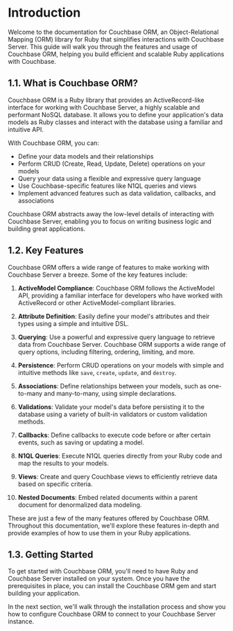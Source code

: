 # Introduction

Welcome to the documentation for Couchbase ORM, an Object-Relational Mapping (ORM) library for Ruby that simplifies interactions with Couchbase Server. This guide will walk you through the features and usage of Couchbase ORM, helping you build efficient and scalable Ruby applications with Couchbase.

## 1.1. What is Couchbase ORM?

Couchbase ORM is a Ruby library that provides an ActiveRecord-like interface for working with Couchbase Server, a highly scalable and performant NoSQL database. It allows you to define your application's data models as Ruby classes and interact with the database using a familiar and intuitive API.

With Couchbase ORM, you can:

- Define your data models and their relationships
- Perform CRUD (Create, Read, Update, Delete) operations on your models
- Query your data using a flexible and expressive query language
- Use Couchbase-specific features like N1QL queries and views
- Implement advanced features such as data validation, callbacks, and associations

Couchbase ORM abstracts away the low-level details of interacting with Couchbase Server, enabling you to focus on writing business logic and building great applications.

## 1.2. Key Features

Couchbase ORM offers a wide range of features to make working with Couchbase Server a breeze. Some of the key features include:

1. **ActiveModel Compliance**: Couchbase ORM follows the ActiveModel API, providing a familiar interface for developers who have worked with ActiveRecord or other ActiveModel-compliant libraries.

2. **Attribute Definition**: Easily define your model's attributes and their types using a simple and intuitive DSL.

3. **Querying**: Use a powerful and expressive query language to retrieve data from Couchbase Server. Couchbase ORM supports a wide range of query options, including filtering, ordering, limiting, and more.

4. **Persistence**: Perform CRUD operations on your models with simple and intuitive methods like `save`, `create`, `update`, and `destroy`.

5. **Associations**: Define relationships between your models, such as one-to-many and many-to-many, using simple declarations.

6. **Validations**: Validate your model's data before persisting it to the database using a variety of built-in validators or custom validation methods.

7. **Callbacks**: Define callbacks to execute code before or after certain events, such as saving or updating a model.

8. **N1QL Queries**: Execute N1QL queries directly from your Ruby code and map the results to your models.

9. **Views**: Create and query Couchbase views to efficiently retrieve data based on specific criteria.

10. **Nested Documents**: Embed related documents within a parent document for denormalized data modeling.

These are just a few of the many features offered by Couchbase ORM. Throughout this documentation, we'll explore these features in-depth and provide examples of how to use them in your Ruby applications.

## 1.3. Getting Started

To get started with Couchbase ORM, you'll need to have Ruby and Couchbase Server installed on your system. Once you have the prerequisites in place, you can install the Couchbase ORM gem and start building your application.

In the next section, we'll walk through the installation process and show you how to configure Couchbase ORM to connect to your Couchbase Server instance.
